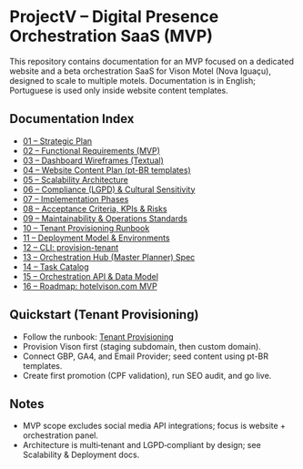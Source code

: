 # ProjectV – Digital Presence Orchestration SaaS (MVP)

This repository contains documentation for an MVP focused on a dedicated website and a beta orchestration SaaS for Vison Motel (Nova Iguaçu), designed to scale to multiple motels. Documentation is in English; Portuguese is used only inside website content templates.

## Documentation Index
- [01 – Strategic Plan](./docs/01-strategic-plan.md)
- [02 – Functional Requirements (MVP)](./docs/02-functional-requirements.md)
- [03 – Dashboard Wireframes (Textual)](./docs/03-dashboard-wireframes.md)
- [04 – Website Content Plan (pt-BR templates)](./docs/04-content-plan-ptBR.md)
- [05 – Scalability Architecture](./docs/05-scalability-architecture.md)
- [06 – Compliance (LGPD) & Cultural Sensitivity](./docs/06-compliance-lgpd.md)
- [07 – Implementation Phases](./docs/07-implementation-phases.md)
- [08 – Acceptance Criteria, KPIs & Risks](./docs/08-acceptance-kpis-risks.md)
- [09 – Maintainability & Operations Standards](./docs/09-maintainability-ops.md)
- [10 – Tenant Provisioning Runbook](./docs/10-tenant-provisioning-runbook.md)
- [11 – Deployment Model & Environments](./docs/11-deployment-model.md)
- [12 – CLI: provision-tenant](./docs/12-cli-provision-tenant.md)
- [13 – Orchestration Hub (Master Planner) Spec](./docs/13-orchestration-hub-spec.md)
- [14 – Task Catalog](./docs/14-task-catalog.md)
- [15 – Orchestration API & Data Model](./docs/15-orchestration-api.md)
- [16 – Roadmap: hotelvison.com MVP](./docs/16-roadmap-hotelvison.md)

## Quickstart (Tenant Provisioning)
- Follow the runbook: [Tenant Provisioning](./docs/10-tenant-provisioning-runbook.md)
- Provision Vison first (staging subdomain, then custom domain).
- Connect GBP, GA4, and Email Provider; seed content using pt-BR templates.
- Create first promotion (CPF validation), run SEO audit, and go live.

## Notes
- MVP scope excludes social media API integrations; focus is website + orchestration panel.
- Architecture is multi‑tenant and LGPD‑compliant by design; see Scalability & Deployment docs.
